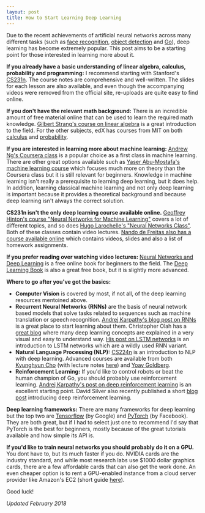 ```yaml
---
layout: post
title: How to Start Learning Deep Learning
---
```


Due to the recent achievements of artificial neural networks across many different tasks (such as [face recognition](https://research.facebook.com/publications/deepface-closing-the-gap-to-human-level-performance-in-face-verification/), [object detection](http://blogs.microsoft.com/next/2015/12/10/microsoft-researchers-win-imagenet-computer-vision-challenge/) and [Go](https://deepmind.com/alpha-go)), deep learning has become extremely popular. This post aims to be a starting point for those interested in learning more about it.

**If you already have a basic understanding of linear algebra, calculus, probability and programming:** I recommend starting with Stanford's [CS231n](http://cs231n.stanford.edu/). The course notes are comprehensive and well-written. The slides for each lesson are also available, and even though the accompanying videos were removed from the official site, re-uploads are quite easy to find online.

**If you don't have the relevant math background:** There is an incredible amount of free material online that can be used to learn the required math knowledge. [Gilbert Strang's course on linear algebra](http://ocw.mit.edu/courses/mathematics/18-06sc-linear-algebra-fall-2011/index.htm) is a great introduction to the field. For the other subjects, edX has courses from MIT on both [calculus](https://www.edx.org/course/calculus-1a-differentiation-mitx-18-01-1x) and [probability](https://www.edx.org/course/introduction-probability-science-mitx-6-041x-1).

**If you are interested in learning more about machine learning:** [Andrew Ng's Coursera class](https://www.coursera.org/learn/machine-learning) is a popular choice as a first class in machine learning. There are other great options available such as [Yaser Abu-Mostafa's machine learning course](https://work.caltech.edu/telecourse.html) which focuses much more on theory than the Coursera class but it is still relevant for beginners. Knowledge in machine learning isn't really a prerequisite to learning deep learning, but it does help. In addition, learning classical machine learning and not only deep learning is important because it provides a theoretical background and because deep learning isn't always the correct solution. 

**CS231n isn't the only deep learning course available online.** [Geoffrey Hinton's course "Neural Networks for Machine Learning"](https://www.cs.toronto.edu/~hinton/coursera_lectures.html) covers a lot of different topics, and so does [Hugo Larochelle's "Neural Networks Class"](https://www.youtube.com/playlist?list=PL6Xpj9I5qXYEcOhn7TqghAJ6NAPrNmUBH). Both of these classes contain video lectures. [Nando de Freitas also has a course available online](https://www.cs.ox.ac.uk/people/nando.defreitas/machinelearning/) which contains videos, slides and also a list of homework assignments. 

**If you prefer reading over watching video lectures:** [Neural Networks and Deep Learning](http://neuralnetworksanddeeplearning.com/) is a free online book for beginners to the field. The [Deep Learning Book](http://www.deeplearningbook.org/) is also a great free book, but it is slightly more advanced.

**Where to go after you've got the basics:**

 - **Computer Vision** is covered by most, if not all, of the deep learning resources mentoined above. 
 - **Recurrent Neural Networks (RNNs)** are the basis of neural network based models that solve tasks related to sequences such as machine translation or speech recognition. [Andrej Karpathy's blog post on RNNs](http://karpathy.github.io/2015/05/21/rnn-effectiveness/) is a great place to start learning about them. Christopher Olah has a [great blog](http://colah.github.io/) where many deep learning concepts are explained in a very visual and easy to understand way. [His post on LSTM networks](http://colah.github.io/posts/2015-08-Understanding-LSTMs/) is an introduction to LSTM networks which are a wildly used RNN variant. 
 - **Natural Language Processing (NLP):** [CS224n](http://web.stanford.edu/class/cs224n/) is an introduction to NLP with deep learning. Advanced courses are available from both [Kyunghyun Cho](http://www.kyunghyuncho.me/home/courses/ds-ga-3001-fall-2015) (with lecture notes [here](https://github.com/nyu-dl/NLP_DL_Lecture_Note/blob/master/lecture_note.pdf)) and [Yoav Goldberg](http://u.cs.biu.ac.il/~yogo/nnlp.pdf).
 - **Reinforcement Learning:** If you'd like to control robots or beat the human champion of Go, you should probably use reinforcement learning. [Andrej Karpathy's post on deep reinforcement learning](http://karpathy.github.io/2016/05/31/rl/) is an excellent starting point. David Silver also recently published a short [blog post](https://deepmind.com/blog/deep-reinforcement-learning/) introducing deep reinforcement learning. 
 
 
**Deep learning frameworks:** There are many frameworks for deep learning but the top two are [Tensorflow](http://tensorflow.org/) (by Google) and [PyTorch](http://pytorch.org/) (by Facebook). They are both great, but if I had to select just one to recommend I'd say that PyTorch is the best for beginners, mostly because of the great tutorials available and how simple its API is. 

**If you'd like to train neural networks you should probably do it on a GPU.** You dont have to, but its much faster if you do. NVIDIA cards are the industry standard, and while most research labs use $1000 dollar graphics cards, there are a few affordable cards that can also get the work done. An even cheaper option is to rent a GPU-enabled instance from a cloud server provider like Amazon's EC2 (short guide [here](https://www.kaggle.com/c/facial-keypoints-detection/details/deep-learning-tutorial)).

Good luck!

_Updated February 2018_
